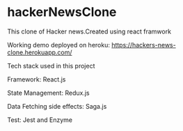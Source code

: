 # hackerNewsClone
This clone of Hacker news.Created using react framwork

Working demo deployed on heroku: https://hackers-news-clone.herokuapp.com/

Tech stack used in this project

Framework: React.js

State Management: Redux.js

Data Fetching side effects: Saga.js

Test: Jest and Enzyme

